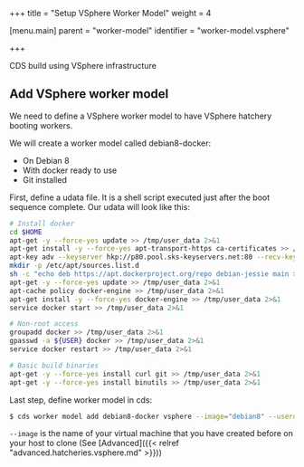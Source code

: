 +++
title = "Setup VSphere Worker Model"
weight = 4

[menu.main]
parent = "worker-model"
identifier = "worker-model.vsphere"

+++

CDS build using VSphere infrastructure

## Add VSphere worker model

We need to define a VSphere worker model to have VSphere hatchery booting workers.

We will create a worker model called debian8-docker:

 * On Debian 8
 * With docker ready to use
 * Git installed

First, define a udata file. It is a shell script executed just after the boot sequence complete. Our udata will look like this:

```bash
# Install docker
cd $HOME
apt-get -y --force-yes update >> /tmp/user_data 2>&1
apt-get install -y --force-yes apt-transport-https ca-certificates >> /tmp/user_data 2>&1
apt-key adv --keyserver hkp://p80.pool.sks-keyservers.net:80 --recv-keys 58118E89F3A912897C070ADBF76221572C52609D
mkdir -p /etc/apt/sources.list.d
sh -c "echo deb https://apt.dockerproject.org/repo debian-jessie main > /etc/apt/sources.list.d/docker.list"
apt-get -y --force-yes update >> /tmp/user_data 2>&1
apt-cache policy docker-engine >> /tmp/user_data 2>&1
apt-get install -y --force-yes docker-engine >> /tmp/user_data 2>&1
service docker start >> /tmp/user_data 2>&1

# Non-root access
groupadd docker >> /tmp/user_data 2>&1
gpasswd -a ${USER} docker >> /tmp/user_data 2>&1
service docker restart >> /tmp/user_data 2>&1

# Basic build binaries
apt-get -y --force-yes install curl git >> /tmp/user_data 2>&1
apt-get -y --force-yes install binutils >> /tmp/user_data 2>&1
```

Last step, define worker model in cds:

```bash
$ cds worker model add debian8-docker vsphere --image="debian8" --userdata="./yourscript.sh"
```

`--image` is the name of your virtual machine that you have created before on your host to clone (See [Advanced]({{< relref "advanced.hatcheries.vsphere.md" >}}))

